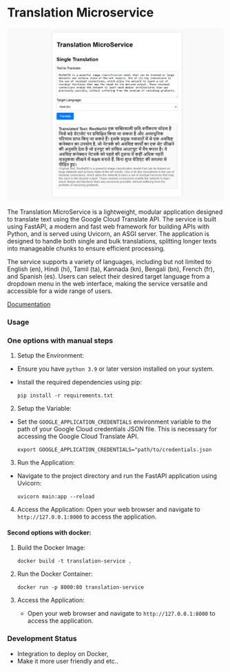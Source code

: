 
# Translation Microservice

![Imaage1](assets/Screenshot%202025-06-29%20175105%20-%20Copy.png)

The Translation MicroService is a lightweight, modular application designed to translate text using the Google Cloud Translate API. The service is built using FastAPI, a modern and fast web framework for building APIs with Python, and is served using Uvicorn, an ASGI server. The application is designed to handle both single and bulk translations, splitting longer texts into manageable chunks to ensure efficient processing.   

The service supports a variety of languages, including but not limited to English (en), Hindi (hi), Tamil (ta), Kannada (kn), Bengali (bn), French (fr), and Spanish (es). Users can select their desired target language from a dropdown menu in the web interface, making the service versatile and accessible for a wide range of users.

[Documentation](https://docs.google.com/document/d/1yMmJ7tDfi7moVpnZZJfdJQRN9hTeTr4o4oDRlrt6oV0/edit?usp=sharing)

### Usage

### One options with manual steps

1. Setup the Environment:
- Ensure you have `python 3.9` or later version installed on your system.
- Install the required dependencies using pip: 
    
        
    ```
    pip install -r requirements.txt 
    ```

2. Setup the Variable:
- Set the `GOOGLE_APPLICATION_CREDENTIALS` environment variable to the path of your Google Cloud credentials JSON file. This is necessary for accessing the Google Cloud Translate API.
    

    ```
    export GOOGLE_APPLICATION_CREDENTIALS="path/to/credentials.json
    ```

3. Run the Application:
- Navigate to the project directory and run the FastAPI application using Uvicorn:
    
    ```
    uvicorn main:app --reload 
    ```

4. Access the Application:
Open your web browser and navigate to `http://127.0.0.1:8000` to access the application.

#### Second options with docker:

1. Build the Docker Image:
   ```
   docker build -t translation-service .
   ```

2. Run the Docker Container:
   ```
   docker run -p 8000:80 translation-service
   ```

3. Access the Application: 
    - Open your web browser and navigate to `http://127.0.0.1:8000` to access the application.

### Development Status
- Integration to deploy on Docker,
- Make it more user friendly and etc..
